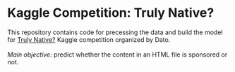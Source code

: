 # Kaggle Competition: Truly Native?

This repository contains code for precessing the data and build the model for <a href="https://www.kaggle.com/competitions/dato-native/data?select=5.zip">Truly Native?</a> Kaggle competition organized by Dato.<br><br>
<i>Main objective:</i> predict whether the content in an HTML file is sponsored or not.<br>
